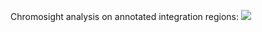 


Chromosight analysis on annotated integration regions:
![](fig/Chromosight_with_annotation_todo.svg)
